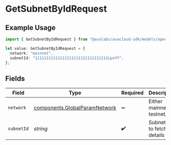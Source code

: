 # GetSubnetByIdRequest

## Example Usage

```typescript
import { GetSubnetByIdRequest } from "@avalabs/avacloud-sdk/models/operations";

let value: GetSubnetByIdRequest = {
  network: "mainnet",
  subnetId: "11111111111111111111111111111111LpoYY",
};
```

## Fields

| Field                                                                          | Type                                                                           | Required                                                                       | Description                                                                    | Example                                                                        |
| ------------------------------------------------------------------------------ | ------------------------------------------------------------------------------ | ------------------------------------------------------------------------------ | ------------------------------------------------------------------------------ | ------------------------------------------------------------------------------ |
| `network`                                                                      | [components.GlobalParamNetwork](../../models/components/globalparamnetwork.md) | :heavy_minus_sign:                                                             | Either mainnet or testnet/fuji.                                                | mainnet                                                                        |
| `subnetId`                                                                     | *string*                                                                       | :heavy_check_mark:                                                             | Subnet ID to fetch details for                                                 | 11111111111111111111111111111111LpoYY                                          |
